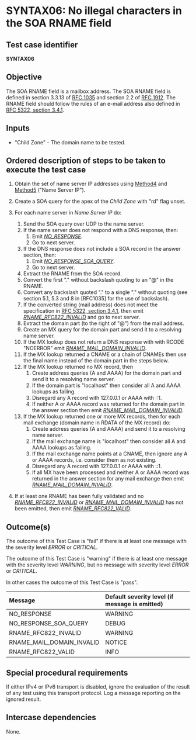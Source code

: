 # SYNTAX06: No illegal characters in the SOA RNAME field

## Test case identifier
**SYNTAX06**

## Objective

The SOA RNAME field is a mailbox address. The SOA RNAME field is defined
in section 3.3.13 of [RFC 1035] and section 2.2 of [RFC 1912]. The RNAME
field should follow the rules of an e-mail address also defined in 
[RFC 5322, section 3.4.1].

## Inputs

* "Child Zone" - The domain name to be tested.

## Ordered description of steps to be taken to execute the test case

1. Obtain the set of name server IP addresses using [Method4] and [Method5]
   ("Name Server IP").

2. Create a SOA query for the apex of the *Child Zone* with "rd" flag unset.

3. For each name server in *Name Server IP* do:
   1. Send the SOA query over UDP to the name server.
   2. If the name server does not respond with a DNS response, then:
      1. Emit *[NO_RESPONSE]*.
      2. Go to next server.
   3. If the DNS response does not include a SOA record in the 
      answer section, then:
      1. Emit *[NO_RESPONSE_SOA_QUERY]*.
      2. Go to next server.
   4. Extract the RNAME from the SOA record.
   5. Convert the first "." without backslash quoting to an "@" in 
      the RNAME.
   6. Convert any backslash quoted "." to a single "." without quoting
      (see section 5.1, 5.3 and 8 in [RFC1035] for the use of backslash).
   7. If the converted string (mail address) does not meet the 
      specification in [RFC 5322, section 3.4.1], then emit 
      *[RNAME_RFC822_INVALID]* and go to next server.
   8. Extract the domain part (to the right of "@") from the mail 
      address.
   9. Create an MX query for the domain part and send it to a resolving
       name server. 
   10. If the MX lookup does not return a DNS response with with RCODE 
       "NOERROR" emit *[RNAME_MAIL_DOMAIN_INVALID]*.
   11. If the MX lookup returned a CNAME or a chain of CNAMEs then
       use the final name instead of the domain part in the steps below.
   12. If the MX lookup returned no MX record, then 
       1. Create address queries (A and AAAA) for the domain part and
          send it to a resolving name server.
       2. If the domain part is "localhost" then consider all A and
          AAAA lookups as failing.
       3. Disregard any A record with 127.0.0.1 or AAAA with ::1.
       4. If neither A or AAAA record was returned for the domain part
          in the answer section then emit *[RNAME_MAIL_DOMAIN_INVALID]*.
   14. If the MX lookup returned one or more MX records, then for each
       mail exchange (domain name in RDATA of the MX record) do:
       1. Create address queries (A and AAAA) and send it to a 
          resolving name server.
       2. If the mail exchange name is "localhost" then consider all 
          A and AAAA lookups as failing.
       3. If the mail exchange name points at a CNAME, then ignore
          any A or AAAA records, i.e. consider them as not existing.
       4. Disregard any A record with 127.0.0.1 or AAAA with ::1.
       5. If all MX have been processed and neither A or AAAA record 
          was returned in the answer section for any mail exchange then 
          emit *[RNAME_MAIL_DOMAIN_INVALID]*.

4. If at least one RNAME has been fully validated and no 
   *[RNAME_RFC822_INVALID]* or *[RNAME_MAIL_DOMAIN_INVALID]*
   has not been emitted, then emit *[RNAME_RFC822_VALID]*.


## Outcome(s)

The outcome of this Test Case is "fail" if there is at least one message
with the severity level *ERROR* or *CRITICAL*.

The outcome of this Test Case is "warning" if there is at least one message
with the severity level *WARNING*, but no message with severity level
*ERROR* or *CRITICAL*.

In other cases the outcome of this Test Case is "pass".

Message                       | Default severity level (if message is emitted)
:-----------------------------|:-----------------------------------
NO_RESPONSE                   | WARNING
NO_RESPONSE_SOA_QUERY         | DEBUG
RNAME_RFC822_INVALID          | WARNING
RNAME_MAIL_DOMAIN_INVALID     | NOTICE
RNAME_RFC822_VALID            | INFO




## Special procedural requirements

If either IPv4 or IPv6 transport is disabled, ignore the evaluation of the
result of any test using this transport protocol. Log a message reporting
on the ignored result.

## Intercase dependencies

None.


[Method4]: ../Methods.md#method-4-obtain-glue-address-records-from-parent

[Method5]: ../Methods.md#method-5-obtain-the-name-server-address-records-from-child

[RFC 1035]: https://tools.ietf.org/html/rfc1035

[RFC 1912]: https://tools.ietf.org/html/rfc1912

[RFC 5322, section 3.4.1]: https://tools.ietf.org/html/rfc5322#section-3.4

[NO_RESPONSE]: #outcomes

[NO_RESPONSE_SOA_QUERY]: #outcomes

[RNAME_RFC822_INVALID]: #outcomes

[RNAME_MAIL_DOMAIN_INVALID]: #outcomes

[RNAME_RFC822_VALID]: #outcomes




